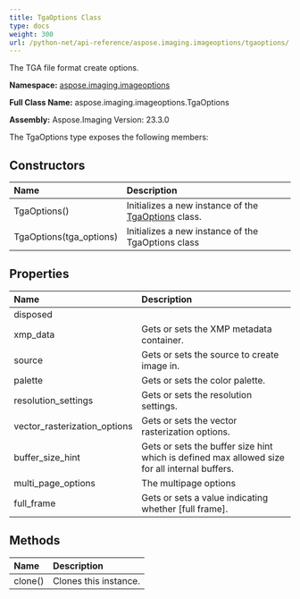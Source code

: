 ```yaml
---
title: TgaOptions Class
type: docs
weight: 300
url: /python-net/api-reference/aspose.imaging.imageoptions/tgaoptions/
---
```


The TGA file format create options.

**Namespace:** [aspose.imaging.imageoptions](/imaging/python-net/api-reference/aspose.imaging.imageoptions/)

**Full Class Name:** aspose.imaging.imageoptions.TgaOptions

**Assembly:**  Aspose.Imaging Version: 23.3.0

The TgaOptions type exposes the following members:
## **Constructors**
|**Name**|**Description**|
| :- | :- |
|TgaOptions()|Initializes a new instance of the [TgaOptions](/imaging/python-net/api-reference/aspose.imaging.imageoptions/tgaoptions/) class.|
|TgaOptions(tga_options)|Initializes a new instance of the TgaOptions class|
## **Properties**
|**Name**|**Description**|
| :- | :- |
|disposed|  |
|xmp_data|Gets or sets the XMP metadata container.|
|source|Gets or sets the source to create image in.|
|palette|Gets or sets the color palette.|
|resolution_settings|Gets or sets the resolution settings.|
|vector_rasterization_options|Gets or sets the vector rasterization options.|
|buffer_size_hint|Gets or sets the buffer size hint which is defined max allowed size for all internal buffers.|
|multi_page_options|The multipage options|
|full_frame|Gets or sets a value indicating whether [full frame].|
## **Methods**
|**Name**|**Description**|
| :- | :- |
|clone()|Clones this instance.|
